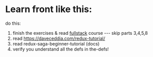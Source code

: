 # Learn front like this:

do this:

1. finish the exercises & read [fullstack](https://fullstackopen.com/en/about/) course		--- skip parts 3,4,5,8
2. read https://daveceddia.com/redux-tutorial/
3. read redux-saga-beginner-tutorial (docs)
4. verify you understand all the defs in the-defs!
